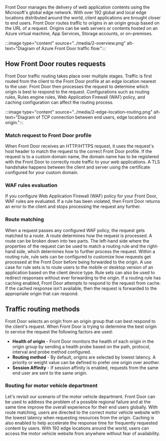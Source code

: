 Front Door manages the delivery of web application contents using the Microsoft's global edge network. With over 192 global and local edge locations distributed around the world, client applications are brought closer to end users. Front Door routes traffic to origins in an origin group based on the URL of a request. Origins can be web servers or contents hosted on an Azure virtual machine, App Services, Storage accounts, or on-premises. 

:::image type="content" source="../media/2-overview.png" alt-text="Diagram of Azure Front Door traffic flow.":::

## How Front Door routes requests

Front Door traffic routing takes place over multiple stages. Traffic is first routed from the client to the Front Door profile at an edge location nearest to the user. Front Door then processes the request to determine which origin is best to respond to the request. Configurations such as routing rules, Rules engine rules, Web Application Firewall (WAF) policy, and caching configuration can affect the routing process.

:::image type="content" source="../media/2-edge-location-routing.png" alt-text="Diagram of TCP connection between end users, edge locations and origin.":::

### Match request to Front Door profile

When Front Door receives an HTTP/HTTPS request, it uses the request's host header to match the request to the correct Front Door profile. If the request is to a custom domain name, the domain name has to be registered with the Front Door to correctly route traffic to your web applications. A TLS handshake happens between the client and server using the certificate configured for your custom domain.

### WAF rules evaluation

If you configure Web Application Firewall (WAF) policy for your Front Door, WAF rules are evaluated. If a rule has been violated, then Front Door returns an error to the client and stops processing the request any further.

### Route matching

When a request passes any configured WAF policy, the request gets matched to a route. A route determines how the request is processed. A route can be broken down into two parts. The left-hand side where the properties of the request can be used to match a routing rule and the right-hand side, which determines how to further process the request. Within a routing rule, rule sets can be configured to customize how requests get processed at the Front Door before being forwarded to the origin. A use case for rule sets is to route users to the mobile or desktop version of an application based on the client device type. Rule sets can also be used to redirect responses without ever forwarding to the origin. If a routing rule has caching enabled, Front Door attempts to respond to the request from cache. If the cached response isn't available, then the request is forwarded to the appropriate origin that can respond.

## Traffic routing methods

Front Door selects an origin from an origin group that can best respond to the client's request. When Front Door is trying to determine the best origin to service the request the following factors are used:

* **Health of origin** - Front Door monitors the health of each origin in the origin group by sending a health probe based on the path, protocol, interval and probe method configured.
* **Routing method** - By default, origins are selected by lowest latency. A priority or weight value can be defined to prefer one origin over another.
* **Session Affinity** - If session affinity is enabled, requests from the same end user are sent to the same origin.

### Routing for motor vehicle department

Let's revisit our scenario of the motor vehicle department. Front Door can be used to address the problem of a possible regional failure and at the same time improve the overall experience for their end users globally. With route matching, users are directed to the correct motor vehicle website with the lowest latency when requesting resources from the origin. Caching is also enabled to help accelerate the response time for frequently requested content by users. With 192 edge locations around the world, users can access the motor vehicle website from anywhere without fear of availability.
